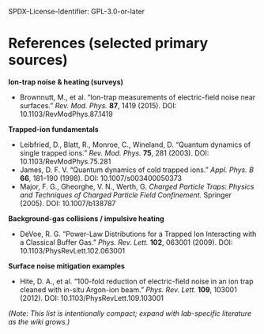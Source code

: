 SPDX-License-Identifier: GPL-3.0-or-later

# References (selected primary sources)

**Ion-trap noise & heating (surveys)**
- Brownnutt, M., et al. “Ion-trap measurements of electric-field noise near surfaces.” *Rev. Mod. Phys.* **87**, 1419 (2015). DOI: 10.1103/RevModPhys.87.1419

**Trapped-ion fundamentals**
- Leibfried, D., Blatt, R., Monroe, C., Wineland, D. “Quantum dynamics of single trapped ions.” *Rev. Mod. Phys.* **75**, 281 (2003). DOI: 10.1103/RevModPhys.75.281
- James, D. F. V. “Quantum dynamics of cold trapped ions.” *Appl. Phys. B* **66**, 181–190 (1998). DOI: 10.1007/s003400050373
- Major, F. G., Gheorghe, V. N., Werth, G. *Charged Particle Traps: Physics and Techniques of Charged Particle Field Confinement.* Springer (2005). DOI: 10.1007/b138787

**Background-gas collisions / impulsive heating**
- DeVoe, R. G. “Power-Law Distributions for a Trapped Ion Interacting with a Classical Buffer Gas.” *Phys. Rev. Lett.* **102**, 063001 (2009). DOI: 10.1103/PhysRevLett.102.063001

**Surface noise mitigation examples**
- Hite, D. A., et al. “100-fold reduction of electric-field noise in an ion trap cleaned with in-situ Argon-ion beam.” *Phys. Rev. Lett.* **109**, 103001 (2012). DOI: 10.1103/PhysRevLett.109.103001

*(Note: This list is intentionally compact; expand with lab-specific literature as the wiki grows.)*
